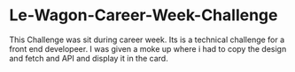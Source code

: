 # Le-Wagon-Career-Week-Challenge

This Challenge was sit during career week. Its is a technical challenge for a front end developeer.
I was given a moke up where i had to copy the design and fetch and API and display it in the card.

